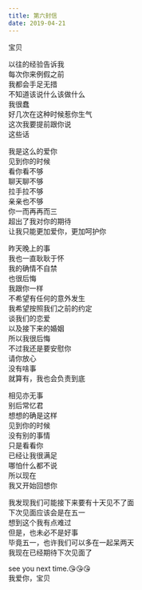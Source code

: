 ```yaml
---  
title: 第六封信  
date: 2019-04-21  
---  
```

  
宝贝  
  
以往的经验告诉我  
每次你来例假之前  
我都会手足无措  
不知道该说什么该做什么  
我很蠢  
好几次在这种时候惹你生气  
这次我要提前跟你说  
这些话  
  
我是这么的爱你  
见到你的时候  
看你看不够  
聊天聊不够  
拉手拉不够  
亲亲也不够  
你一而再再而三  
超出了我对你的期待  
让我只能更加爱你，更加呵护你  
  
昨天晚上的事  
我也一直耿耿于怀  
我的确情不自禁  
也很后悔  
我跟你一样  
不希望有任何的意外发生  
我希望按照我们之前的约定  
谈我们的恋爱  
以及接下来的婚姻  
所以我很后悔  
不过我还是要安慰你  
请你放心  
没有啥事  
就算有，我也会负责到底  
  
  
相见亦无事  
别后常忆君  
想想的确是这样  
见到你的时候  
没有别的事情  
只是看看你  
已经让我很满足  
哪怕什么都不说  
所以现在  
我又开始回想你  
  
我发现我们可能接下来要有十天见不了面  
下次见面应该会是在五一  
想到这个我有点难过  
但是，也未必不是好事  
毕竟五一，也许我们可以多在一起呆两天  
我现在已经期待下次见面了  
  
see you next time.😘😘😘  
我爱你，宝贝